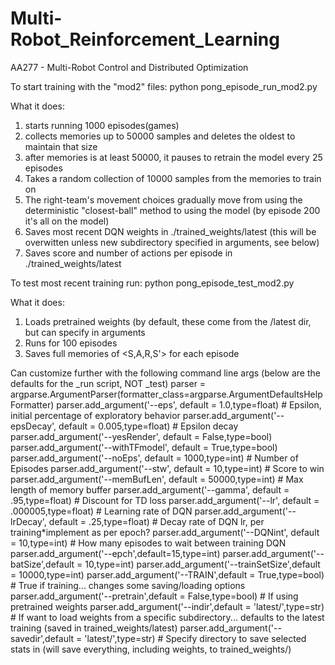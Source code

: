 # Multi-Robot_Reinforcement_Learning
AA277 - Multi-Robot Control and Distributed Optimization

To start training with the "mod2" files:
python pong_episode_run_mod2.py

What it does:
1. starts running 1000 episodes(games)
2. collects memories up to 50000 samples and deletes the oldest to maintain that size
3. after memories is at least 50000, it pauses to retrain the model every 25 episodes
4. Takes a random collection of 10000 samples from the memories to train on
5. The right-team's movement choices gradually move from using the deterministic "closest-ball" method to using the model (by episode 200 it's all on the model)
6. Saves most recent DQN weights in ./trained_weights/latest (this will be overwitten unless new subdirectory specified in arguments, see below)
7. Saves score and number of actions per episode in ./trained_weights/latest

To test most recent training run:
python pong_episode_test_mod2.py

What it does:
1. Loads pretrained weights (by default, these come from the /latest dir, but can specify in arguments
2. Runs for 100 episodes
3. Saves full memories of <S,A,R,S'> for each episode


Can customize further with the following command line args (below are the defaults for the _run script, NOT _test)
    parser = argparse.ArgumentParser(formatter_class=argparse.ArgumentDefaultsHelpFormatter)
    parser.add_argument('--eps', default = 1.0,type=float) # Epsilon, initial percentage of exploratory behavior
    parser.add_argument('--epsDecay', default = 0.005,type=float) # Epsilon decay
    parser.add_argument('--yesRender', default = False,type=bool)
    parser.add_argument('--withTFmodel', default = True,type=bool)
    parser.add_argument('--noEps', default = 1000,type=int) # Number of Episodes
    parser.add_argument('--stw', default = 10,type=int) # Score to win
    parser.add_argument('--memBufLen', default = 50000,type=int) # Max length of memory buffer
    parser.add_argument('--gamma', default = .95,type=float) # Discount for TD loss
    parser.add_argument('--lr', default = .000005,type=float) # Learning rate of DQN
    parser.add_argument('--lrDecay', default = .25,type=float) # Decay rate of DQN lr, per training*implement as per epoch?
    parser.add_argument('--DQNint', default = 10,type=int) # How many episodes to wait between training DQN
    parser.add_argument('--epch',default=15,type=int)
    parser.add_argument('--batSize',default = 10,type=int)
    parser.add_argument('--trainSetSize',default = 10000,type=int)
    parser.add_argument('--TRAIN',default = True,type=bool) # True if training... changes some saving/loading options
    parser.add_argument('--pretrain',default = False,type=bool) # If using pretrained weights
    parser.add_argument('--indir',default = 'latest/',type=str) # If want to load weights from a specific subdirectory... defaults to the latest training (saved in trained_weights/latest)
    parser.add_argument('--savedir',default = 'latest/',type=str) # Specify directory to save selected stats in (will save everything, including weights, to trained_weights/<name>)
    
